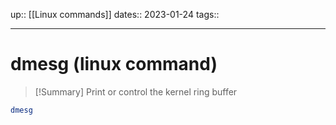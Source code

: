 up:: [[Linux commands]]
dates:: 2023-01-24
tags:: 

---

# dmesg (linux command)

> [!Summary]
> Print or control the kernel ring buffer


```bash
dmesg
```
